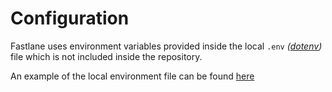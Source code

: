 # Configuration 

Fastlane uses environment variables provided inside the local `.env` _([dotenv](https://docs.fastlane.tools/best-practices/keys/#dotenv))_ file which is not included inside the repository.

An example of the local environment file can be found [here](../.env.example)
